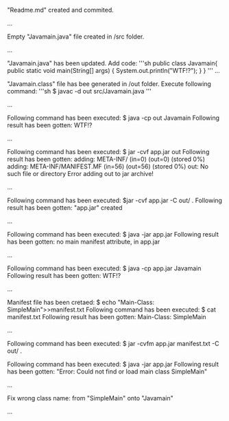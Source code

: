 "Readme.md" created and commited.

...

Empty "Javamain.java" file created in /src folder.

...

"Javamain.java" has been updated. Add code:
'''sh
public class Javamain{
  public static void main(String[] args) {
    System.out.println("WTF!?");
  }
}
'''
...

"Javamain.class" file has bee generated in /out folder. Execute following command:
'''sh
$ javac -d out src/Javamain.java
'''

...

Following command has been executed: $ java -cp out Javamain
Following result has been gotten: WTF!?

...

Following command has been executed: $ jar -cvf app.jar out
Following result has been gotten: 
adding: META-INF/ (in=0) (out=0) (stored 0%)
adding: META-INF/MANIFEST.MF (in=56) (out=56) (stored 0%)
out: No such file or directory
Error adding out to jar archive!

...

Following command has been executed: $jar -cvf app.jar -C out/ .
Following result has been gotten: "app.jar" created

...

Following command has been executed: $ java -jar app.jar
Following result has been gotten: no main manifest attribute, in app.jar

...

Following command has been executed: $ java -cp app.jar Javamain
Following result has been gotten: WTF!?

...


Manifest file has been cretaed: $ echo "Main-Class: SimpleMain">>manifest.txt
Following command has been executed: $ cat manifest.txt
Following result has been gotten: Main-Class: SimpleMain

...

Following command has been executed: $ jar -cvfm app.jar manifest.txt -C out/ .

Following command has been executed: $ java -jar app.jar
Following result has been gotten: "Error: Could not find or load main class SimpleMain"

...

Fix wrong class name: from "SimpleMain" onto "Javamain"

...
